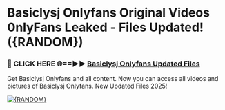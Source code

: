 # Basiclysj Onlyfans Original Videos 0nlyFans Leaked - Files Updated! ({RANDOM})

<h3>🔴 CLICK HERE 🌐==►► <a href="https://betterlinks.top/A2PfLJ" rel="nofollow">Basiclysj Onlyfans Updated Files</a></h3>

Get Basiclysj Onlyfans and all content. Now you can access all videos and pictures of Basiclysj Onlyfans. New Updated Files 2025!

[![{RANDOM}](https://i.imgur.com/ppqm5kG.gif)](https://betterlinks.top/A2PfLJ)